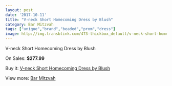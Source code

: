 ```yaml
---
layout: post
date: '2017-10-11'
title: "V-neck Short Homecoming Dress by Blush"
category: Bar Mitzvah
tags: ["unique","brand","beaded","prom","dress"]
image: http://img.transblink.com/473-thickbox_default/v-neck-short-homecoming-dress-by-blush.jpg
---
```

V-neck Short Homecoming Dress by Blush

On Sales: **$277.99**
<a href="https://www.transblink.com/en/bar-mitzvah/126-v-neck-short-homecoming-dress-by-blush.html"><amp-img layout="responsive" width="600" height="600" src="//img.transblink.com/473-thickbox_default/v-neck-short-homecoming-dress-by-blush.jpg" alt="V-neck Short Homecoming Dress by Blush 0" /></a>
<a href="https://www.transblink.com/en/bar-mitzvah/126-v-neck-short-homecoming-dress-by-blush.html"><amp-img layout="responsive" width="600" height="600" src="//img.transblink.com/477-thickbox_default/v-neck-short-homecoming-dress-by-blush.jpg" alt="V-neck Short Homecoming Dress by Blush 1" /></a>
<a href="https://www.transblink.com/en/bar-mitzvah/126-v-neck-short-homecoming-dress-by-blush.html"><amp-img layout="responsive" width="600" height="600" src="//img.transblink.com/476-thickbox_default/v-neck-short-homecoming-dress-by-blush.jpg" alt="V-neck Short Homecoming Dress by Blush 2" /></a>
<a href="https://www.transblink.com/en/bar-mitzvah/126-v-neck-short-homecoming-dress-by-blush.html"><amp-img layout="responsive" width="600" height="600" src="//img.transblink.com/475-thickbox_default/v-neck-short-homecoming-dress-by-blush.jpg" alt="V-neck Short Homecoming Dress by Blush 3" /></a>
<a href="https://www.transblink.com/en/bar-mitzvah/126-v-neck-short-homecoming-dress-by-blush.html"><amp-img layout="responsive" width="600" height="600" src="//img.transblink.com/474-thickbox_default/v-neck-short-homecoming-dress-by-blush.jpg" alt="V-neck Short Homecoming Dress by Blush 4" /></a>

Buy it: [V-neck Short Homecoming Dress by Blush](https://www.transblink.com/en/bar-mitzvah/126-v-neck-short-homecoming-dress-by-blush.html "V-neck Short Homecoming Dress by Blush")

View more: [Bar Mitzvah](https://www.transblink.com/en/2-bar-mitzvah "Bar Mitzvah")